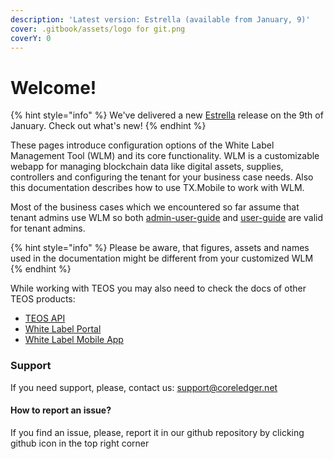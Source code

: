 ```yaml
---
description: 'Latest version: Estrella (available from January, 9)'
cover: .gitbook/assets/logo for git.png
coverY: 0
---
```


# Welcome!

{% hint style="info" %}
We've delivered a new [Estrella](wlm-versions-and-changelog/estrella.md) release on the 9th of January. Check out what's new!
{% endhint %}

These pages introduce configuration options of the White Label Management Tool (WLM) and its core functionality. WLM is a customizable webapp for managing blockchain data like digital assets, supplies, controllers and configuring the tenant for your business case needs. Also this documentation describes how to use TX.Mobile to work with WLM.

Most of the business cases which we encountered so far assume that tenant admins use WLM so both [admin-user-guide](admin-user-guide/ "mention") and [user-guide](user-guide/ "mention") are valid for tenant admins.

{% hint style="info" %}
Please be aware, that figures, assets and names used in the documentation might be different from your customized WLM
{% endhint %}

While working with TEOS you may also need to check the docs of other TEOS products:

* [TEOS API](https://app.gitbook.com/o/ZaeNizhnU47lCcTSk7wB/s/-McAKJLTTEmlfBIFJ-85/)
* [White Label Portal](https://app.gitbook.com/o/ZaeNizhnU47lCcTSk7wB/s/iTYqY7GQFlQO0s8Vbk2r/)
* [White Label Mobile App](https://app.gitbook.com/o/ZaeNizhnU47lCcTSk7wB/s/7Xg7iannH70Bvo1bfqMb/)

### Support

If you need support, please, contact us: support@coreledger.net

#### How to report an issue?

If you find an issue, please, report it in our github repository by clicking github icon in the top right corner
